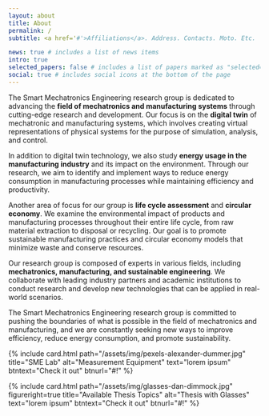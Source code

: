 ```yaml
---
layout: about
title: About
permalink: /
subtitle: <a href='#'>Affiliations</a>. Address. Contacts. Moto. Etc.

news: true # includes a list of news items
intro: true
selected_papers: false # includes a list of papers marked as "selected={true}"
social: true # includes social icons at the bottom of the page
---
```


The Smart Mechatronics Engineering research group is dedicated to advancing the **field of mechatronics and manufacturing systems** through cutting-edge research and development. Our focus is on the **digital twin** of mechatronic and manufacturing systems, which involves creating virtual representations of physical systems for the purpose of simulation, analysis, and control.

In addition to digital twin technology, we also study **energy usage in the manufacturing industry** and its impact on the environment. Through our research, we aim to identify and implement ways to reduce energy consumption in manufacturing processes while maintaining efficiency and productivity.

Another area of focus for our group is **life cycle assessment** and **circular economy**. We examine the environmental impact of products and manufacturing processes throughout their entire life cycle, from raw material extraction to disposal or recycling. Our goal is to promote sustainable manufacturing practices and circular economy models that minimize waste and conserve resources.

Our research group is composed of experts in various fields, including **mechatronics, manufacturing, and sustainable engineering**. We collaborate with leading industry partners and academic institutions to conduct research and develop new technologies that can be applied in real-world scenarios.

The Smart Mechatronics Engineering research group is committed to pushing the boundaries of what is possible in the field of mechatronics and manufacturing, and we are constantly seeking new ways to improve efficiency, reduce energy consumption, and promote sustainability.

{%
    include card.html
    path="/assets/img/pexels-alexander-dummer.jpg"
    title="SME Lab"
    alt="Measurement Equipment"
    text="lorem ipsum"
    btntext="Check it out"
    btnurl="#!"
%}

{%
    include card.html
    path="/assets/img/glasses-dan-dimmock.jpg"
    figureright=true
    title="Available Thesis Topics"
    alt="Thesis with Glasses"
    text="lorem ipsum"
    btntext="Check it out"
    btnurl="#!"
%}
